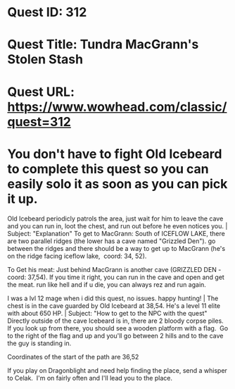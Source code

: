# Quest ID: 312
# Quest Title: Tundra MacGrann's Stolen Stash
# Quest URL: https://www.wowhead.com/classic/quest=312
# You don't have to fight Old Icebeard to complete this quest so you can easily solo it as soon as you can pick it up.

Old Icebeard periodicly patrols the area, just wait for him to leave the cave and you can run in, loot the chest, and run out before he even notices you. | Subject: "Explanation"
To get to MacGrann: South of ICEFLOW LAKE, there are two parallel ridges (the lower has a cave named "Grizzled Den"). go between the ridges and there should be a way to get up to MacGrann (he's on the ridge facing iceflow lake,  coord: 34, 52). 

To Get his meat: Just behind MacGrann is another cave (GRIZZLED DEN - coord: 37,54). If you time it right, you can run in the cave and open and get the meat. run like hell and if u die, you can always rez and run again.

I was a lvl 12 mage when i did this quest, no issues.
happy hunting! | The chest is in the cave guarded by Old Icebeard at 38,54. He's a level 11 elite with about 650 HP. | Subject: "How to get to the NPC with the quest"
Directly outside of the cave Icebeard is in, there are 2 bloody corpse piles.  If you look up from there, you should see a wooden platform with a flag.  Go to the right of the flag and up and you'll go between 2 hills and to the cave the guy is standing in.

Coordinates of the start of the path are 36,52

If you play on Dragonblight and need help finding the place, send a whisper to Celak.  I'm on fairly often and I'll lead you to the place.